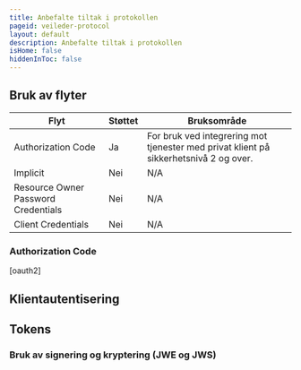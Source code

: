 ```yaml
---
title: Anbefalte tiltak i protokollen
pageid: veileder-protocol
layout: default
description: Anbefalte tiltak i protokollen
isHome: false
hiddenInToc: false
---
```


## Bruk av flyter

Flyt | Støttet | Bruksområde
--- | --- | ---
Authorization Code | Ja |  For bruk ved integrering mot tjenester med privat klient på sikkerhetsnivå 2 og over.
Implicit | Nei | N/A
Resource Owner Password Credentials | Nei | N/A
Client Credentials | Nei | N/A

### Authorization Code 

[oauth2] 

## Klientautentisering


## Tokens

### Bruk av signering og kryptering (JWE og JWS)